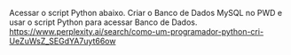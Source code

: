 Acessar o script Python abaixo.
Criar o Banco de Dados MySQL no PWD e usar o script Python para acessar  Banco de Dados. 
https://www.perplexity.ai/search/como-um-programador-python-cri-UeZuWsZ_SEGdYA7uyt66ow
